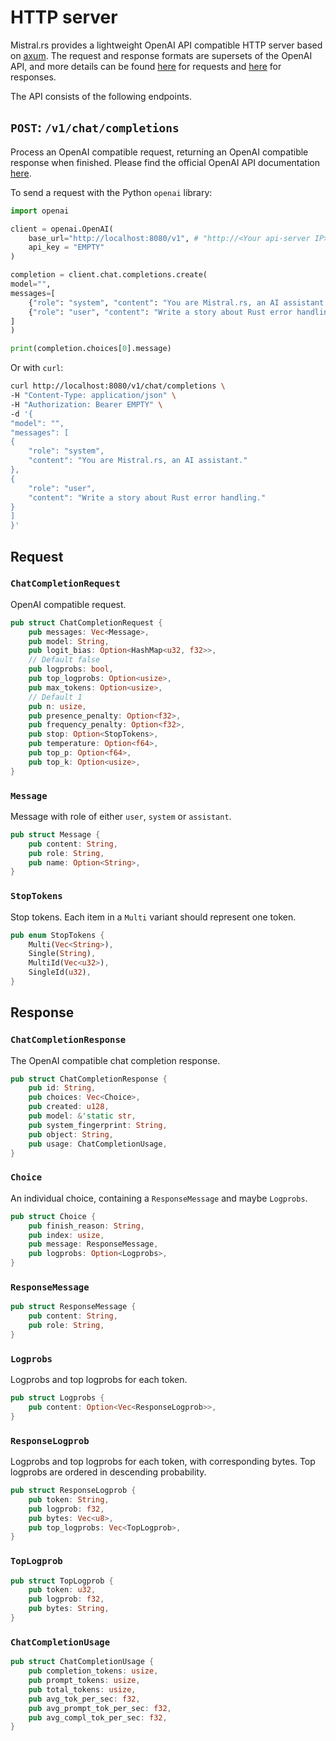 # HTTP server

Mistral.rs provides a lightweight OpenAI API compatible HTTP server based on [axum](https://github.com/tokio-rs/axum). The request and response formats are supersets of the OpenAI API, and more details can be found [here](https://ericlbuehler.github.io/mistral.rs/mistralrs_server/openai/struct.ChatCompletionRequest.html) for requests and [here](https://ericlbuehler.github.io/mistral.rs/mistralrs_core/struct.ChatCompletionResponse.html) for responses.

The API consists of the following endpoints.

## `POST`: `/v1/chat/completions`
Process an OpenAI compatible request, returning an OpenAI compatible response when finished. Please find the official OpenAI API documentation [here](https://platform.openai.com/docs/api-reference/chat).

To send a request with the Python `openai` library:

```python
import openai

client = openai.OpenAI(
    base_url="http://localhost:8080/v1", # "http://<Your api-server IP>:port"
    api_key = "EMPTY"
)

completion = client.chat.completions.create(
model="",
messages=[
    {"role": "system", "content": "You are Mistral.rs, an AI assistant."},
    {"role": "user", "content": "Write a story about Rust error handling."}
]
)

print(completion.choices[0].message)
```

Or with `curl`:
```bash
curl http://localhost:8080/v1/chat/completions \
-H "Content-Type: application/json" \
-H "Authorization: Bearer EMPTY" \
-d '{
"model": "",
"messages": [
{
    "role": "system",
    "content": "You are Mistral.rs, an AI assistant."
},
{
    "role": "user",
    "content": "Write a story about Rust error handling."
}
]
}'
```

## Request
### `ChatCompletionRequest`
OpenAI compatible request.
```rust
pub struct ChatCompletionRequest {
    pub messages: Vec<Message>,
    pub model: String,
    pub logit_bias: Option<HashMap<u32, f32>>,
    // Default false
    pub logprobs: bool,
    pub top_logprobs: Option<usize>,
    pub max_tokens: Option<usize>,
    // Default 1
    pub n: usize,
    pub presence_penalty: Option<f32>,
    pub frequency_penalty: Option<f32>,
    pub stop: Option<StopTokens>,
    pub temperature: Option<f64>,
    pub top_p: Option<f64>,
    pub top_k: Option<usize>,
}
```

### `Message`
Message with role of either `user`, `system` or `assistant`.
```rust
pub struct Message {
    pub content: String,
    pub role: String,
    pub name: Option<String>,
}
```

### `StopTokens`
Stop tokens. Each item in a `Multi` variant should represent one token.
```rust
pub enum StopTokens {
    Multi(Vec<String>),
    Single(String),
    MultiId(Vec<u32>),
    SingleId(u32),
}
```

## Response

### `ChatCompletionResponse`
The OpenAI compatible chat completion response.
```rust
pub struct ChatCompletionResponse {
    pub id: String,
    pub choices: Vec<Choice>,
    pub created: u128,
    pub model: &'static str,
    pub system_fingerprint: String,
    pub object: String,
    pub usage: ChatCompletionUsage,
}
```


### `Choice`
An individual choice, containing a `ResponseMessage` and maybe `Logprobs`.
```rust
pub struct Choice {
    pub finish_reason: String,
    pub index: usize,
    pub message: ResponseMessage,
    pub logprobs: Option<Logprobs>,
}
```

### `ResponseMessage`
```rust
pub struct ResponseMessage {
    pub content: String,
    pub role: String,
}
```

### `Logprobs`
Logprobs and top logprobs for each token.
```rust
pub struct Logprobs {
    pub content: Option<Vec<ResponseLogprob>>,
}
```

### `ResponseLogprob`
Logprobs and top logprobs for each token, with corresponding bytes. Top logprobs are ordered in descending probability.
```rust
pub struct ResponseLogprob {
    pub token: String,
    pub logprob: f32,
    pub bytes: Vec<u8>,
    pub top_logprobs: Vec<TopLogprob>,
}
```

### `TopLogprob`
```rust
pub struct TopLogprob {
    pub token: u32,
    pub logprob: f32,
    pub bytes: String,
}
```

### `ChatCompletionUsage`
```rust
pub struct ChatCompletionUsage {
    pub completion_tokens: usize,
    pub prompt_tokens: usize,
    pub total_tokens: usize,
    pub avg_tok_per_sec: f32,
    pub avg_prompt_tok_per_sec: f32,
    pub avg_compl_tok_per_sec: f32,
}
```